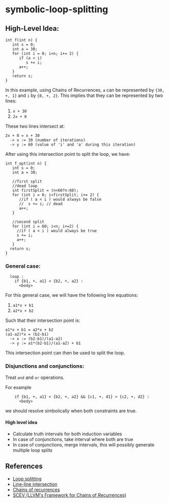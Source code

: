 # symbolic-loop-splitting


## High-Level Idea:

```
int f(int n) {
   int s = 0;
   int a = 30;
   for (int i = 0; i<n; i+= 2) {
      if (a < i)
         s += i;
      a++;
   }
   return s;
}
```

In this example, using Chains of Recurrences, `a` can be represented by `{30, +, 1}` and `i` by `{0, +, 2}`.
This implies that they can be represented by two lines: 
1. `x + 30`  
2. `2x + 0`  

These two lines intersect at:
```
2x + 0 = x + 30
  -> x := 30 (number of iterations)
  -> y := 60 (value of 'i' and 'a' during this iteration)
```  

After using this intersection point to split the loop, we have:

```
int f_opt(int n) {
   int s = 0;
   int a = 30;

   //first split
   //dead loop
   int firstSplit = (n<60?n:60);
   for (int i = 0; i<firstSplit; i+= 2) {
      //if ( a < i ) would always be false
      //  s += i; // dead
      a++;
   }

   //second split
   for (int i = 60; i<n; i+=2) {
     //if ( a < i ) would always be true
     s += i;
     a++;
   }
  return s;
}
```

### General case:

```
  loop : 
    if {b1, +, a1} < {b2, +, a2} :
      <body>
```
For this general case, we will have the following line equations: 
1. `a1*x + b1`
2. `a2*x + b2` 

Such that their intersection point is:
```
a1*x + b1 = a2*x + b2
(a1-a2)*x = (b2-b1)
  -> x := (b2-b1)/(a1-a2)
  -> y := a1*(b2-b1)/(a1-a2) + b1
```
This intersection point can then be used to split the loop.

### Disjunctions and conjunctions:

Treat `and` and `or` operations.

For example

```
    if {b1, +, a1} < {b2, +, a2} && {c1, +, d1} > {c2, +, d2} :
      <body>
```

we should resolve simbolically when both constraints are true. 

#### High level idea

- Calculate truth intervals for both induction variables
- In case of conjunctions, take interval where both are true
- In case of conjunctions, merge intervals, this will possibly generate multiple loop splits

## References

* [Loop splitting](https://en.wikipedia.org/wiki/Loop_splitting)
* [Line-line intersection](https://en.wikipedia.org/wiki/Line%E2%80%93line_intersection)
* [Chains of recurrences](http://citeseerx.ist.psu.edu/viewdoc/download?doi=10.1.1.43.8188&rep=rep1&type=pdf)
* [SCEV (LLVM's Framework for Chains of Recurrences)](https://www.youtube.com/watch?v=AmjliNp0_00)

